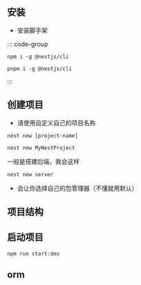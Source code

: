 ## 安装

- 安装脚手架

::: code-group

```shell [npm]
npm i -g @nestjs/cli
```

```shell [pnpm]
pnpm i -g @nestjs/cli
```

:::



## 创建项目

- 请使用自定义自己的项目名称

```shell
nest new [project-name]
```
```shell
nest new MyNestProject
```
一般是搭建后端，我会这样

```shell
nest new server
```

- 会让你选择自己的包管理器（不懂就用默认）

## 项目结构

## 启动项目



```shell
npm run start:dev
```


## orm

